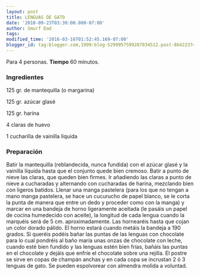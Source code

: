 ```yaml
---
layout: post
title: LENGUAS DE GATO
date: '2010-09-23T03:30:00.000-07:00'
author: Smurf Dad
tags: 
modified_time: '2016-03-16T01:52:45.169-07:00'
blogger_id: tag:blogger.com,1999:blog-5299957599287034512.post-8642237445415642408
---
```


Para 4 personas.
<b>Tiempo</b> 60 minutos.

<h3>Ingredientes</h3>

125 gr. de mantequilla (o margarina)

125 gr. azúcar glasé

125 gr. harina

4 claras de huevo

1 cucharilla de vainilla líquida

<h3>Preparación</h3>

Batir la mantequilla (reblandecida, nunca fundida) con el azúcar glasé y la vainilla líquida hasta que el conjunto quede bien cremoso. Batir a punto de nieve las claras, que queden bien firmes. Ir añadiendo las claras a punto de nieve a cucharadas y alternando con cucharadas de harina, mezclando bien con ligeros batidos. Llenar una manga pastelera (para los que no tengan a mano manga pastelera, se hace un cucurucho de papel blanco, se le corta la punta de manera que entre un dedo y proceder como con la manga) y marcar en una bandeja de horno ligeramente aceitada (le pasáis un papel de cocina humedecido con aceite), la longitud de cada lengua cuando la marquéis será de 5 cm. aproximadamente. Las hornearéis hasta que cojan un color dorado pálido. El horno estará cuando metáis la bandeja a 190 grados. Si queréis podéis bañar las puntas de las lenguas con chocolate para lo cual pondréis al baño maría unas onzas de chocolate con leche, cuando esté bien fundido y las lenguas estén bien frías, bañáis las puntas en el chocolate y dejáis que enfríe el chocolate sobre una rejilla. El postre se sirve en copas de champán anchas y en cada copa se incrustan 2 ó 3 lenguas de gato. Se pueden espolvorear con almendra molida a voluntad.


